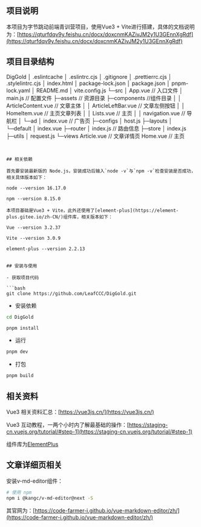 

## 项目说明
本项目为字节跳动前端青训营项目，使用Vue3 + Vite进行搭建，具体的文档说明为：[https://qturfdqv9y.feishu.cn/docx/doxcnmKAZivJM2y1U3GEnnXgRdf](https://qturfdqv9y.feishu.cn/docx/doxcnmKAZivJM2y1U3GEnnXgRdf)



## 项目目录结构


DigGold
│  .eslintcache
│  .eslintrc.cjs
│  .gitignore
│  .prettierrc.cjs
│  .stylelintrc.cjs
│  index.html
│  package-lock.json
│  package.json
│  pnpm-lock.yaml
│  README.md
│  vite.config.js
└─src
    │  App.vue    // 入口文件
    │  main.js    // 配置文件
    ├─assets    // 资源目录
    ├─components    //组件目录
    │  │  ArticleContent.vue    // 文章主体
    │  │  ArticleLeftBar.vue    // 文章左侧按钮
    │  │  HomeItem.vue    // 主页文章列表
    │  │  Lists.vue    // 主页
    │  │  navigation.vue    // 导航栏
    │  └─ad
    │          index.vue    // 广告页
    ├─configs
    │      host.js
    ├─layouts
    │  └─default
    │          index.vue
    ├─router
    │      index.js    // 路由信息
    ├─store
    │      index.js
    ├─utils
    │      request.js
    └─views
            Article.vue    // 文章详情页
            Home.vue    // 主页
```


## 相关依赖

首先要安装最新版的 Node.js，安装成功后输入`node -v`与`npm -v`检查安装是否成功，相关具体版本如下：

node --version 16.17.0

npm --version 8.15.0

本项目基础是Vue3 + Vite，此外还使用了[element-plus](https://element-plus.gitee.io/zh-CN/)组件库，相关版本如下：

Vue --version 3.2.37

Vite --version 3.0.9

element-plus --version 2.2.13


## 安装与使用

- 获取项目代码

```bash
git clone https://github.com/LeafCCC/DigGold.git
```

- 安装依赖

```bash
cd DigGold

pnpm install

```

- 运行

```bash
pnpm dev
```

- 打包

```bash
pnpm build
```



## 相关资料

Vue3 相关资料汇总：[https://vue3js.cn/](https://vue3js.cn/)

Vue3 互动教程，一两个小时内了解最基础的操作：[https://staging-cn.vuejs.org/tutorial/#step-1](https://staging-cn.vuejs.org/tutorial/#step-1)

组件库为[ElementPlus](https://element-plus.gitee.io/zh-CN/)




## 文章详细页相关

安装v-md-editor组件：
```bash
# 使用 npm
npm i @kangc/v-md-editor@next -S
```
其官网为：[https://code-farmer-i.github.io/vue-markdown-editor/zh/](https://code-farmer-i.github.io/vue-markdown-editor/zh/)
